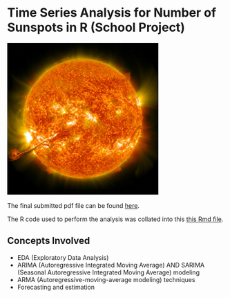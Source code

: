 # Time Series Analysis for Number of Sunspots in R (School Project)

<img src = "nasa-JHyiw_dpALk-unsplash.jpg" alt = "" width = "350" height = "350">

The final submitted pdf file can be found [here](https://github.com/sheldonkappel/sunspots_time_series_analysis/blob/main/STAT%205550%20Final%20Project.pdf).

The R code used to perform the analysis was collated into this [this Rmd file](https://github.com/sheldonkappel/sunspots_time_series_analysis/blob/main/STAT_5550_Project.Rmd).

## Concepts Involved
* EDA (Exploratory Data Analysis)
* ARIMA (Autoregressive Integrated Moving Average) AND SARIMA (Seasonal Autoregressive Integrated Moving Average) modeling
* ARMA (Autoregressive-moving-average modeling) techniques
* Forecasting and estimation
